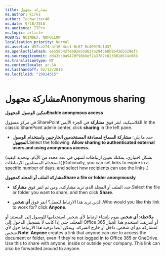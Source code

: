```yaml
---
title: مشاركة مجهول
ms.author: kirks
author: Techwriter40
ms.date: 9/18/2018
ms.audience: ITPro
ms.topic: article
ROBOTS: NOINDEX, NOFOLLOW
localization_priority: Normal
ms.assetid: d57ca274-af16-4cc1-8c67-8c499f5c1d37
ms.openlocfilehash: ee558542fe692e5dd637a2943b8b8b436b329ef5
ms.sourcegitcommit: dd43cc0a9470f98b8ef2a3787c823801d674c666
ms.translationtype: MT
ms.contentlocale: ar-SA
ms.lasthandoff: 02/12/2019
ms.locfileid: "29914315"
---
```

# <a name="anonymous-sharing"></a><span data-ttu-id="eb92e-102">مشاركة مجهول</span><span class="sxs-lookup"><span data-stu-id="eb92e-102">Anonymous sharing</span></span>

 <span data-ttu-id="eb92e-103">**تمكين الوصول المجهول**</span><span class="sxs-lookup"><span data-stu-id="eb92e-103">**Enable anonymous access**</span></span>
  
<span data-ttu-id="eb92e-104">في مركز مسؤول SharePoint الكلاسيكية، انقر فوق **مشاركة** في الجزء الأيمن.</span><span class="sxs-lookup"><span data-stu-id="eb92e-104">In the classic SharePoint admin center, click **sharing** in the left pane.</span></span> 
  
- <span data-ttu-id="eb92e-105">حدد ما يلي: **مشاركة السماح لمصادقة المستخدمين الخارجيين واستخدام الوصول المجهول.**</span><span class="sxs-lookup"><span data-stu-id="eb92e-105">Select the following: **Allow sharing to authenticated external users and using anonymous access.**</span></span>
  
<span data-ttu-id="eb92e-106">(بشكل اختياري، يمكنك تعيين ارتباطات لتنتهي في عدد محدد من الأيام، وتحديد كيفية استخدام المستلمين الارتباطات.)</span><span class="sxs-lookup"><span data-stu-id="eb92e-106">(Optionally, you can set links to expire in a specific number of days, and select how recipients can use the links .)</span></span>
    
 <span data-ttu-id="eb92e-107">**مشاركة الملف أو المجلد كمجهول**</span><span class="sxs-lookup"><span data-stu-id="eb92e-107">**Share a file or folder anonymously**</span></span>
  
- <span data-ttu-id="eb92e-108">حدد الملف أو المجلد الذي تريد مشاركته، ومن ثم انقر فوق **مشاركة**.</span><span class="sxs-lookup"><span data-stu-id="eb92e-108">Select the file or folder you want to share, and then click **Share**.</span></span> 
    
- <span data-ttu-id="eb92e-109">الذين تريد هذا الارتباط للعمل؟ انقر فوق **أي شخص.**</span><span class="sxs-lookup"><span data-stu-id="eb92e-109">Who would you like this link to work for? click **Anyone.**</span></span>
  
 <span data-ttu-id="eb92e-p101">**ملاحظة**: **أي شخص** يقوم بإنشاء ارتباط لأي شخص استخدامها للوصول إلى المستند أو المجلد، حتى إذا كانت لا بتسجيل الدخول إلى Office 365 أو أندريف. استخدم هذا الخيار لمشاركة مع أي شخص، داخل أو خارج الشركة. ويمكن أيضا توجيه هذا الارتباط حول لأي شخص.</span><span class="sxs-lookup"><span data-stu-id="eb92e-p101">**Note**: **Anyone** creates a link that anyone can use to access the document or folder, even if they're not logged in to Office 365 or OneDrive. Use this to share with anyone, inside or outside your company. This link can also be forwarded around to anyone.</span></span> 
    

